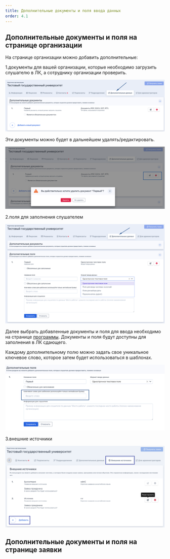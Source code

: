 ```yaml
---
title: Дополнительные документы и поля ввода данных
order: 4.1
---
```


## Дополнительные документы и поля на странице организации

На странице организации можно добавить дополнительные:

1\.документы для вашей организации, которые необходимо загрузить слушателю в ЛК, а сотруднику организации проверить.

![](<./image (174).png>)

Эти документы можно будет в дальнейшем удалять/редактировать.

![](<./image (175).png>)

2\.поля для заполнения слушателем

![](<./image (176).png>)

Далее выбрать добавленные документы и поля для ввода необходимо на странице [программы](./../../obuchenie/README/_index). Документы и поля будут доступны для заполнения в ЛК сдающего.

Каждому дополнительному полю можно задать свое уникальное ключевое слово, которое затем будет использоваться в шаблонах.

![](<./image (173).png>)

3\.внешние источники

![](<./image (194).png>)

## Дополнительные документы и поля на странице заявки


